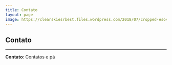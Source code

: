 ```yaml
---
title: Contato
layout: page
image: https://clearskiesrbest.files.wordpress.com/2018/07/cropped-esoview1.jpg
---
```

## Contato
---
**Contato**: 
Contatos e pá
